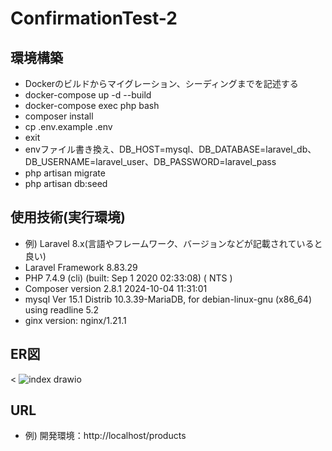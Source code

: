 # ConfirmationTest-2

## 環境構築
- Dockerのビルドからマイグレーション、シーディングまでを記述する
- docker-compose up -d --build
- docker-compose exec php bash
- composer install
- cp .env.example .env
- exit
- envファイル書き換え、DB_HOST=mysql、DB_DATABASE=laravel_db、DB_USERNAME=laravel_user、DB_PASSWORD=laravel_pass
- php artisan migrate
- php artisan db:seed

## 使用技術(実行環境)
- 例) Laravel 8.x(言語やフレームワーク、バージョンなどが記載されていると良い)
- Laravel Framework 8.83.29
- PHP 7.4.9 (cli) (built: Sep  1 2020 02:33:08) ( NTS )
- Composer version 2.8.1 2024-10-04 11:31:01
- mysql  Ver 15.1 Distrib 10.3.39-MariaDB, for debian-linux-gnu (x86_64) using readline 5.2
- ginx version: nginx/1.21.1
  
## ER図
< ![index drawio](https://github.com/user-attachments/assets/f723f3ae-2d99-400c-ae34-96b3fe55330a)
>

## URL
- 例) 開発環境：http://localhost/products
